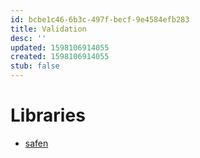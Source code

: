 ```yaml
---
id: bcbe1c46-6b3c-497f-becf-9e4584efb283
title: Validation
desc: ''
updated: 1598106914055
created: 1598106914055
stub: false
---
```


# Libraries
- [safen](https://nodejs.libhunt.com/safen-alternatives)
